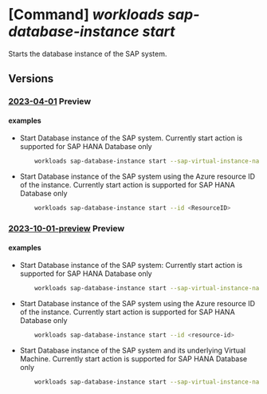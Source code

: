 # [Command] _workloads sap-database-instance start_

Starts the database instance of the SAP system.

## Versions

### [2023-04-01](/Resources/mgmt-plane/L3N1YnNjcmlwdGlvbnMve30vcmVzb3VyY2Vncm91cHMve30vcHJvdmlkZXJzL21pY3Jvc29mdC53b3JrbG9hZHMvc2FwdmlydHVhbGluc3RhbmNlcy97fS9kYXRhYmFzZWluc3RhbmNlcy97fS9zdGFydA==/2023-04-01.xml) **Preview**

<!-- mgmt-plane /subscriptions/{}/resourcegroups/{}/providers/microsoft.workloads/sapvirtualinstances/{}/databaseinstances/{}/start 2023-04-01 -->

#### examples

- Start Database instance of the SAP system. Currently start action is supported for SAP HANA Database only
    ```bash
        workloads sap-database-instance start --sap-virtual-instance-name <VIS Name> -g <Resource-group-name> -n <ResourceName>
    ```

- Start Database instance of the SAP system using the Azure resource ID of the instance. Currently start action is supported for SAP HANA Database only
    ```bash
        workloads sap-database-instance start --id <ResourceID>
    ```

### [2023-10-01-preview](/Resources/mgmt-plane/L3N1YnNjcmlwdGlvbnMve30vcmVzb3VyY2Vncm91cHMve30vcHJvdmlkZXJzL21pY3Jvc29mdC53b3JrbG9hZHMvc2FwdmlydHVhbGluc3RhbmNlcy97fS9kYXRhYmFzZWluc3RhbmNlcy97fS9zdGFydA==/2023-10-01-preview.xml) **Preview**

<!-- mgmt-plane /subscriptions/{}/resourcegroups/{}/providers/microsoft.workloads/sapvirtualinstances/{}/databaseinstances/{}/start 2023-10-01-preview -->

#### examples

- Start Database instance of the SAP system: Currently start action is supported for SAP HANA Database only
    ```bash
        workloads sap-database-instance start --sap-virtual-instance-name <vis-name> -g <resource-group-name> -n <db-instance-name>
    ```

- Start Database instance of the SAP system using the Azure resource ID of the instance. Currently start action is supported for SAP HANA Database only
    ```bash
        workloads sap-database-instance start --id <resource-id>
    ```

- Start Database instance of the SAP system and its underlying Virtual Machine. Currently start action is supported for SAP HANA Database only
    ```bash
        workloads sap-database-instance start --sap-virtual-instance-name <vis-name> -g <resource-group-name> -n <db-instance-name> --start-vm
    ```
